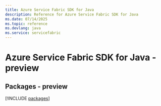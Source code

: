 ```yaml
---
title: Azure Service Fabric SDK for Java
description: Reference for Azure Service Fabric SDK for Java
ms.date: 07/14/2025
ms.topic: reference
ms.devlang: java
ms.service: servicefabric
---
```

# Azure Service Fabric SDK for Java - preview
## Packages - preview
[!INCLUDE [packages](service-fabric-index.md)]